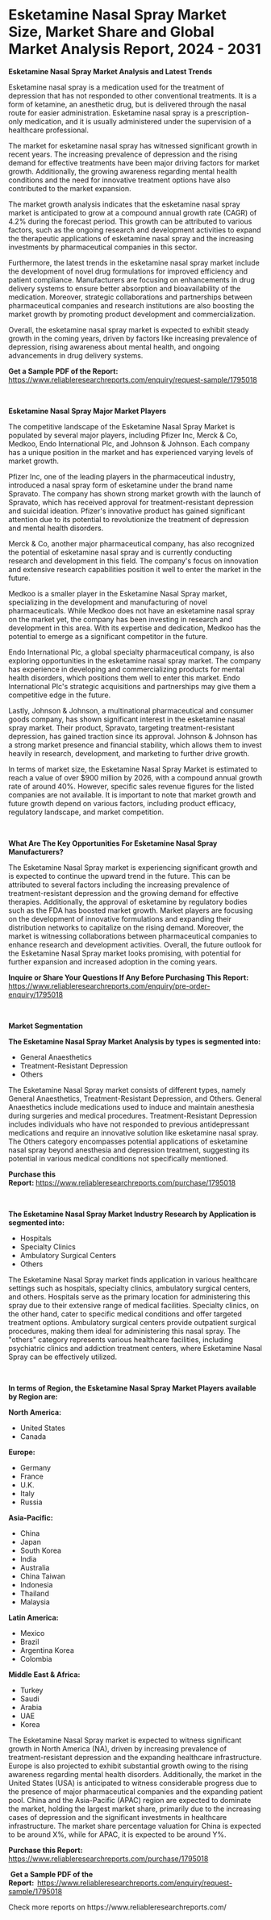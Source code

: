 <p><h1>Esketamine Nasal Spray Market Size, Market Share and Global Market Analysis Report, 2024 - 2031</h1></p><p><strong>Esketamine Nasal Spray Market Analysis and Latest Trends</strong></p>
<p><p>Esketamine nasal spray is a medication used for the treatment of depression that has not responded to other conventional treatments. It is a form of ketamine, an anesthetic drug, but is delivered through the nasal route for easier administration. Esketamine nasal spray is a prescription-only medication, and it is usually administered under the supervision of a healthcare professional.</p><p>The market for esketamine nasal spray has witnessed significant growth in recent years. The increasing prevalence of depression and the rising demand for effective treatments have been major driving factors for market growth. Additionally, the growing awareness regarding mental health conditions and the need for innovative treatment options have also contributed to the market expansion.</p><p>The market growth analysis indicates that the esketamine nasal spray market is anticipated to grow at a compound annual growth rate (CAGR) of 4.2% during the forecast period. This growth can be attributed to various factors, such as the ongoing research and development activities to expand the therapeutic applications of esketamine nasal spray and the increasing investments by pharmaceutical companies in this sector.</p><p>Furthermore, the latest trends in the esketamine nasal spray market include the development of novel drug formulations for improved efficiency and patient compliance. Manufacturers are focusing on enhancements in drug delivery systems to ensure better absorption and bioavailability of the medication. Moreover, strategic collaborations and partnerships between pharmaceutical companies and research institutions are also boosting the market growth by promoting product development and commercialization.</p><p>Overall, the esketamine nasal spray market is expected to exhibit steady growth in the coming years, driven by factors like increasing prevalence of depression, rising awareness about mental health, and ongoing advancements in drug delivery systems.</p></p>
<p><strong>Get a Sample PDF of the Report:&nbsp;</strong> <a href="https://www.reliableresearchreports.com/enquiry/request-sample/1795018">https://www.reliableresearchreports.com/enquiry/request-sample/1795018</a></p>
<p>&nbsp;</p>
<p><strong>Esketamine Nasal Spray Major Market Players</strong></p>
<p><p>The competitive landscape of the Esketamine Nasal Spray Market is populated by several major players, including Pfizer Inc, Merck & Co, Medkoo, Endo International Plc, and Johnson & Johnson. Each company has a unique position in the market and has experienced varying levels of market growth. </p><p>Pfizer Inc, one of the leading players in the pharmaceutical industry, introduced a nasal spray form of esketamine under the brand name Spravato. The company has shown strong market growth with the launch of Spravato, which has received approval for treatment-resistant depression and suicidal ideation. Pfizer's innovative product has gained significant attention due to its potential to revolutionize the treatment of depression and mental health disorders.</p><p>Merck & Co, another major pharmaceutical company, has also recognized the potential of esketamine nasal spray and is currently conducting research and development in this field. The company's focus on innovation and extensive research capabilities position it well to enter the market in the future.</p><p>Medkoo is a smaller player in the Esketamine Nasal Spray market, specializing in the development and manufacturing of novel pharmaceuticals. While Medkoo does not have an esketamine nasal spray on the market yet, the company has been investing in research and development in this area. With its expertise and dedication, Medkoo has the potential to emerge as a significant competitor in the future.</p><p>Endo International Plc, a global specialty pharmaceutical company, is also exploring opportunities in the esketamine nasal spray market. The company has experience in developing and commercializing products for mental health disorders, which positions them well to enter this market. Endo International Plc's strategic acquisitions and partnerships may give them a competitive edge in the future.</p><p>Lastly, Johnson & Johnson, a multinational pharmaceutical and consumer goods company, has shown significant interest in the esketamine nasal spray market. Their product, Spravato, targeting treatment-resistant depression, has gained traction since its approval. Johnson & Johnson has a strong market presence and financial stability, which allows them to invest heavily in research, development, and marketing to further drive growth.</p><p>In terms of market size, the Esketamine Nasal Spray Market is estimated to reach a value of over $900 million by 2026, with a compound annual growth rate of around 40%. However, specific sales revenue figures for the listed companies are not available. It is important to note that market growth and future growth depend on various factors, including product efficacy, regulatory landscape, and market competition.</p></p>
<p>&nbsp;</p>
<p><strong>What Are The Key Opportunities For Esketamine Nasal Spray Manufacturers?</strong></p>
<p><p>The Esketamine Nasal Spray market is experiencing significant growth and is expected to continue the upward trend in the future. This can be attributed to several factors including the increasing prevalence of treatment-resistant depression and the growing demand for effective therapies. Additionally, the approval of esketamine by regulatory bodies such as the FDA has boosted market growth. Market players are focusing on the development of innovative formulations and expanding their distribution networks to capitalize on the rising demand. Moreover, the market is witnessing collaborations between pharmaceutical companies to enhance research and development activities. Overall, the future outlook for the Esketamine Nasal Spray market looks promising, with potential for further expansion and increased adoption in the coming years.</p></p>
<p><strong>Inquire or Share Your Questions If Any Before Purchasing This Report:</strong> <a href="https://www.reliableresearchreports.com/enquiry/pre-order-enquiry/1795018">https://www.reliableresearchreports.com/enquiry/pre-order-enquiry/1795018</a></p>
<p>&nbsp;</p>
<p><strong>Market Segmentation</strong></p>
<p><strong>The Esketamine Nasal Spray Market Analysis by types is segmented into:</strong></p>
<p><ul><li>General Anaesthetics</li><li>Treatment-Resistant Depression</li><li>Others</li></ul></p>
<p><p>The Esketamine Nasal Spray market consists of different types, namely General Anaesthetics, Treatment-Resistant Depression, and Others. General Anaesthetics include medications used to induce and maintain anesthesia during surgeries and medical procedures. Treatment-Resistant Depression includes individuals who have not responded to previous antidepressant medications and require an innovative solution like esketamine nasal spray. The Others category encompasses potential applications of esketamine nasal spray beyond anesthesia and depression treatment, suggesting its potential in various medical conditions not specifically mentioned.</p></p>
<p><strong>Purchase this Report:&nbsp;</strong><a href="https://www.reliableresearchreports.com/purchase/1795018">https://www.reliableresearchreports.com/purchase/1795018</a></p>
<p>&nbsp;</p>
<p><strong>The Esketamine Nasal Spray Market Industry Research by Application is segmented into:</strong></p>
<p><ul><li>Hospitals</li><li>Specialty Clinics</li><li>Ambulatory Surgical Centers</li><li>Others</li></ul></p>
<p><p>The Esketamine Nasal Spray market finds application in various healthcare settings such as hospitals, specialty clinics, ambulatory surgical centers, and others. Hospitals serve as the primary location for administering this spray due to their extensive range of medical facilities. Specialty clinics, on the other hand, cater to specific medical conditions and offer targeted treatment options. Ambulatory surgical centers provide outpatient surgical procedures, making them ideal for administering this nasal spray. The "others" category represents various healthcare facilities, including psychiatric clinics and addiction treatment centers, where Esketamine Nasal Spray can be effectively utilized.</p></p>
<p>&nbsp;</p>
<p><strong>In terms of Region, the Esketamine Nasal Spray Market Players available by Region are:</strong></p>
<p>
    <p> <strong> North America: </strong>
        <ul>
            <li>United States</li>
            <li>Canada</li>
        </ul>
        </p> 
    <p> <strong> Europe: </strong>
        <ul>
            <li>Germany</li>
            <li>France</li>
            <li>U.K.</li>
            <li>Italy</li>
            <li>Russia</li>
        </ul>
        </p> 
    <p> <strong> Asia-Pacific: </strong>
        <ul>
            <li>China</li>
            <li>Japan</li>
            <li>South Korea</li>
            <li>India</li>
            <li>Australia</li>
            <li>China Taiwan</li>
            <li>Indonesia</li>
            <li>Thailand</li>
            <li>Malaysia</li>
        </ul>
        </p> 
    <p> <strong> Latin America: </strong>
        <ul>
            <li>Mexico</li>
            <li>Brazil</li>
            <li>Argentina Korea</li>
            <li>Colombia</li>
        </ul>
        </p> 
    <p> <strong> Middle East & Africa: </strong>
        <ul>
            <li>Turkey</li>
            <li>Saudi</li>
            <li>Arabia</li>
            <li>UAE</li>
            <li>Korea</li>
        </ul>
    </p>
    </p>
<p><p>The Esketamine Nasal Spray market is expected to witness significant growth in North America (NA), driven by increasing prevalence of treatment-resistant depression and the expanding healthcare infrastructure. Europe is also projected to exhibit substantial growth owing to the rising awareness regarding mental health disorders. Additionally, the market in the United States (USA) is anticipated to witness considerable progress due to the presence of major pharmaceutical companies and the expanding patient pool. China and the Asia-Pacific (APAC) region are expected to dominate the market, holding the largest market share, primarily due to the increasing cases of depression and the significant investments in healthcare infrastructure. The market share percentage valuation for China is expected to be around X%, while for APAC, it is expected to be around Y%.</p></p>
<p><strong>Purchase this Report: </strong><a href="https://www.reliableresearchreports.com/purchase/1795018">https://www.reliableresearchreports.com/purchase/1795018</a></p>
<p>&nbsp;<strong>Get a Sample PDF of the Report:&nbsp;&nbsp;</strong><a href="https://www.reliableresearchreports.com/enquiry/request-sample/1795018">https://www.reliableresearchreports.com/enquiry/request-sample/1795018</a></p>
<p><strong></strong></p>
<p>Check more reports on https://www.reliableresearchreports.com/</p>